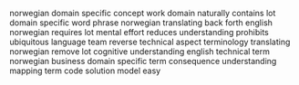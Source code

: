norwegian domain specific concept work domain naturally contains lot domain specific word phrase norwegian translating back forth english norwegian requires lot mental effort reduces understanding prohibits ubiquitous language team reverse technical aspect terminology translating norwegian remove lot cognitive understanding english technical term norwegian business domain specific term consequence understanding mapping term code solution model easy